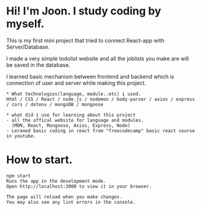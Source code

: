 # Hi! I'm Joon. I study coding by myself.
This is my first mini project that tried to connect React-app with Server/Database.

I made a very simple todolist website and all the joblists you make are will be saved in the database.

I learned basic mechanism between frontend and backend which is connection of user and server while making this project.

    * What technologies(language, module..etc) i used.
    Html / CSS / React / node.js / nodemon / body-parser / axios / express / cors / dotenv / mongoDB / mongoose

    * what did i use for learning about this project
    - all the offical website for language and modules.
      (MDN, React, Mongoose, Axios, Express, Node)
    - Leraned basic coding in react from "freecodecamp" basic react course in youtube.

# How to start.

    npm start
    Runs the app in the development mode.
    Open http://localhost:3000 to view it in your browser.

    The page will reload when you make changes.
    You may also see any lint errors in the console.
